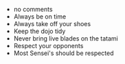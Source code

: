 * no comments
* Always be on time
* Always take off your shoes
* Keep the dojo tidy
* Never bring live blades on the tatami
* Respect your opponents
* Most Sensei's should be respected
